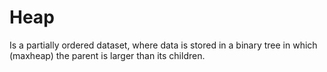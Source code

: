 

# Heap 

Is a partially ordered dataset, 
where data is stored in a binary tree in which (maxheap) the parent is larger than
its children. 




